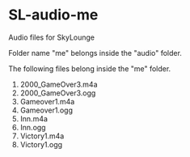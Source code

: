 # SL-audio-me
Audio files for SkyLounge

Folder name "me" belongs inside the "audio" folder.

The following files belong inside the "me" folder.

1. 2000_GameOver3.m4a
2. 2000_GameOver3.ogg
3. Gameover1.m4a
4. Gameover1.ogg
5. Inn.m4a
6. Inn.ogg
7. Victory1.m4a
8. Victory1.ogg

